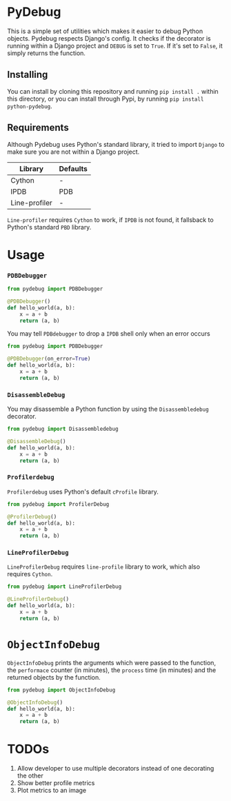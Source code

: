 # PyDebug

This is a simple set of utilities which makes it easier to debug Python objects.
Pydebug respects Django's config. It checks if the decorator is running within a Django
project and `DEBUG` is set to `True`. If it's set to `False`, it simply returns the function.

## Installing

You can install by cloning this repository and running `pip install .` within this directory, or
you can install through Pypi, by running `pip install python-pydebug`.

## Requirements

Although Pydebug uses Python's standard library, it tried to import `Django` to make sure you are not
within a Django project.

| Library       | Defaults |
|---------------|----------|
| Cython        | -        |
| IPDB          | PDB      |
| Line-profiler | -        |

`Line-profiler` requires `Cython` to work, if `IPDB` is not found, it fallsback to Python's standard `PBD` library.

# Usage

### `PDBDebugger`

``` python
from pydebug import PDBDebugger

@PDBDebugger()
def hello_world(a, b):
    x = a + b
    return (a, b)
```

You may tell `PDBdebugger` to drop a `IPDB` shell only when an error occurs

``` python
from pydebug import PDBDebugger

@PDBDebugger(on_error=True)
def hello_world(a, b):
    x = a + b
    return (a, b)
```

### `DisassembleDebug`

You may disassemble a Python function by using the `Disassembledebug` decorator.

``` python
from pydebug import Disassembledebug

@DisassembleDebug()
def hello_world(a, b):
    x = a + b
    return (a, b)
```

### `Profilerdebug`

`Profilerdebug` uses Python's default `cProfile` library.

``` python
from pydebug import ProfilerDebug

@ProfilerDebug()
def hello_world(a, b):
    x = a + b
    return (a, b)
```

### `LineProfilerDebug`

`LineProfilerDebug` requires `line-profile` library to work, which also requires `Cython`.

``` python
from pydebug import LineProfilerDebug

@LineProfilerDebug()
def hello_world(a, b):
    x = a + b
    return (a, b)
```

# `ObjectInfoDebug`

`ObjectInfoDebug` prints the arguments which were passed to the function, the `performace` counter (in minutes), the
`process` time (in minutes) and the returned objects by the function.

``` python
from pydebug import ObjectInfoDebug

@ObjectInfoDebug()
def hello_world(a, b):
    x = a + b
    return (a, b)
```

# TODOs

1. Allow developer to use multiple decorators instead of one decorating the other
2. Show better profile metrics
3. Plot metrics to an image
